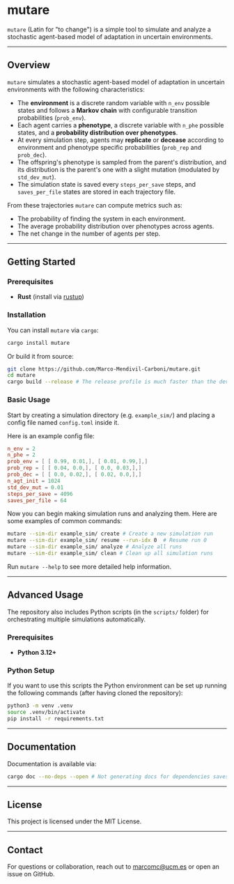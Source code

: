 # mutare

`mutare` (Latin for "to change") is a simple tool to simulate and analyze a stochastic agent-based model of adaptation in uncertain environments.

---

## Overview

`mutare` simulates a stochastic agent-based model of adaptation in uncertain environments with the following characteristics:

- The **environment** is a discrete random variable with `n_env` possible states and follows a **Markov chain** with configurable transition probabilities (`prob_env`).
- Each agent carries a **phenotype**, a discrete variable with `n_phe` possible states, and a **probability distribution over phenotypes**.
- At every simulation step, agents may **replicate** or **decease** according to environment and phenotype specific probabilities (`prob_rep` and `prob_dec`).
- The offspring's phenotype is sampled from the parent's distribution, and its distribution is the parent's one with a slight mutation (modulated by `std_dev_mut`).
- The simulation state is saved every `steps_per_save` steps, and `saves_per_file` states are stored in each trajectory file.

From these trajectories `mutare` can compute metrics such as:
- The probability of finding the system in each environment.
- The average probability distribution over phenotypes across agents.
- The net change in the number of agents per step.

---

## Getting Started

### Prerequisites

- **Rust** (install via [rustup](https://rustup.rs/))

### Installation

You can install `mutare` via `cargo`:

```bash
cargo install mutare
```

Or build it from source:

```bash
git clone https://github.com/Marco-Mendivil-Carboni/mutare.git
cd mutare
cargo build --release # The release profile is much faster than the dev profile
```

### Basic Usage

Start by creating a simulation directory (e.g. `example_sim/`) and placing a config file named `config.toml` inside it.

Here is an example config file:

```toml
n_env = 2
n_phe = 2
prob_env = [ [ 0.99, 0.01,], [ 0.01, 0.99,],]
prob_rep = [ [ 0.04, 0.0,], [ 0.0, 0.03,],]
prob_dec = [ [ 0.0, 0.02,], [ 0.02, 0.0,],]
n_agt_init = 1024
std_dev_mut = 0.01
steps_per_save = 4096
saves_per_file = 64
```

Now you can begin making simulation runs and analyzing them. Here are some examples of common commands:

```bash
mutare --sim-dir example_sim/ create # Create a new simulation run
mutare --sim-dir example_sim/ resume --run-idx 0  # Resume run 0
mutare --sim-dir example_sim/ analyze # Analyze all runs
mutare --sim-dir example_sim/ clean # Clean up all simulation runs
```

Run `mutare --help` to see more detailed help information.

---

## Advanced Usage

The repository also includes Python scripts (in the `scripts/` folder) for orchestrating multiple simulations automatically.

### Prerequisites

- **Python 3.12+**

### Python Setup

If you want to use this scripts the Python environment can be set up running the following commands (after having cloned the repository):

```bash
python3 -m venv .venv
source .venv/bin/activate
pip install -r requirements.txt
```

---

## Documentation

Documentation is available via:

```bash
cargo doc --no-deps --open # Not generating docs for dependencies saves time
```

---

## License

This project is licensed under the MIT License.

---

## Contact

For questions or collaboration, reach out to marcomc@ucm.es or open an issue on GitHub.

